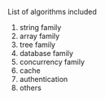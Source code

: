 List of algorithms included

1. string family
2. array family
3. tree family
4. database family
5. concurrency family
6. cache
7. authentication
8. others
